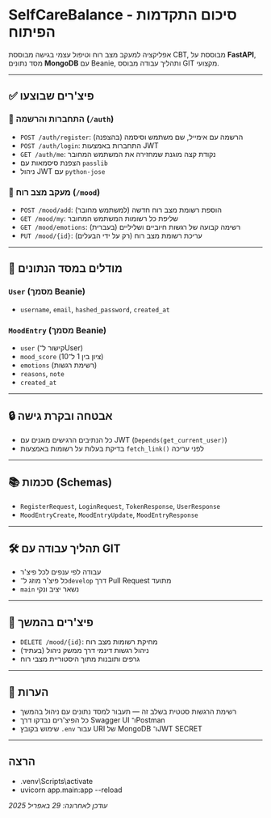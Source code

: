 # SelfCareBalance - סיכום התקדמות הפיתוח

אפליקציה למעקב מצב רוח וטיפול עצמי בגישה מבוססת CBT, מבוססת על **FastAPI**, מסד נתונים **MongoDB** עם Beanie, ותהליך עבודה מבוסס GIT מקצועי.

---

## ✅ פיצ'רים שבוצעו

### 🔐 התחברות והרשמה (`/auth`)

- `POST /auth/register`: הרשמה עם אימייל, שם משתמש וסיסמה (בהצפנה)
- `POST /auth/login`: התחברות באמצעות JWT
- `GET /auth/me`: נקודת קצה מוגנת שמחזירה את המשתמש המחובר
- הצפנת סיסמאות עם `passlib`
- ניהול JWT עם `python-jose`

### 🧠 מעקב מצב רוח (`/mood`)

- `POST /mood/add`: הוספת רשומת מצב רוח חדשה (למשתמש מחובר)
- `GET /mood/my`: שליפת כל רשומות המשתמש המחובר
- `GET /mood/emotions`: רשימה קבועה של רגשות חיוביים ושליליים (בעברית)
- `PUT /mood/{id}`: עריכת רשומת מצב רוח (רק על ידי הבעלים)

---

## 📁 מודלים במסד הנתונים

### `User` (מסמך Beanie)

- `username`, `email`, `hashed_password`, `created_at`

### `MoodEntry` (מסמך Beanie)

- `user` (קישור ל־User)
- `mood_score` (ציון בין 1 ל־10)
- `emotions` (רשימת רגשות)
- `reasons`, `note`
- `created_at`

---

## 🔒 אבטחה ובקרת גישה

- כל הנתיבים הרגישים מוגנים עם JWT (`Depends(get_current_user)`)
- בדיקת בעלות על רשומות באמצעות `fetch_link()` לפני עריכה

---

## 📚 סכמות (Schemas)

- `RegisterRequest`, `LoginRequest`, `TokenResponse`, `UserResponse`
- `MoodEntryCreate`, `MoodEntryUpdate`, `MoodEntryResponse`

---

## 🛠️ תהליך עבודה עם GIT

- עבודה לפי ענפים לכל פיצ'ר
- כל פיצ'ר מוזג ל־`develop` דרך Pull Request מתועד
- `main` נשאר יציב ונקי

---

## 🔄 פיצ'רים בהמשך

- `DELETE /mood/{id}`: מחיקת רשומות מצב רוח
- ניהול רגשות דינמי דרך ממשק ניהול (בעתיד)
- גרפים ותובנות מתוך היסטוריית מצבי רוח

---

## 🧠 הערות

- רשימת הרגשות סטטית בשלב זה — תעבור למסד נתונים עם ניהול בהמשך
- כל הפיצ'רים נבדקו דרך Swagger UI ו־Postman
- שימוש בקובץ `.env` עבור URI של MongoDB ו־JWT SECRET

---

## הרצה

- .venv\Scripts\activate
- uvicorn app.main:app --reload

_עודכן לאחרונה: 29 באפריל 2025_
